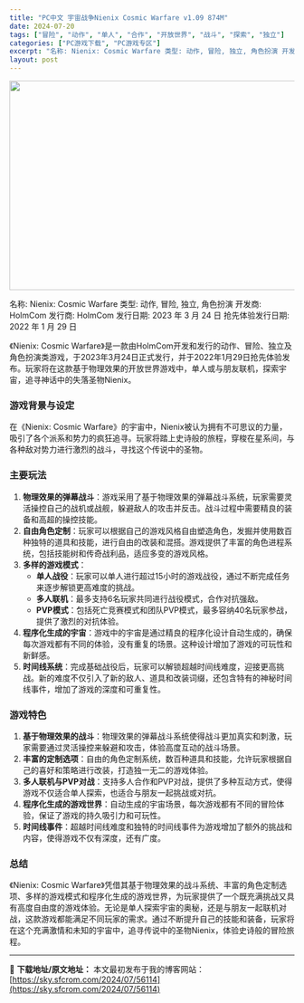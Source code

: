 ```yaml
---
title: "PC中文 宇宙战争Nienix Cosmic Warfare v1.09 874M"
date: 2024-07-20
tags: ["冒险", "动作", "单人", "合作", "开放世界", "战斗", "探索", "独立"]
categories: ["PC游戏下载", "PC游戏专区"]
excerpt: "名称: Nienix: Cosmic Warfare 类型: 动作, 冒险, 独立, 角色扮演 开发商: HolmCom 发行商: HolmCom 发行日期: 2023 年 3 月 24 日 抢先体验发行日期: 2022 年 1 月 29 日 《Nienix: Cosmic Warfare》是一款由&hellip;"
layout: post
---
```


<img class="aligncenter size-full wp-image-56115" src="https://sky.sfcrom.com/wp-content/uploads/2024/07/2024072007063110.webp" alt="" width="660" height="370" />

名称: Nienix: Cosmic Warfare
类型: 动作, 冒险, 独立, 角色扮演
开发商: HolmCom
发行商: HolmCom
发行日期: 2023 年 3 月 24 日
抢先体验发行日期: 2022 年 1 月 29 日

《Nienix: Cosmic Warfare》是一款由HolmCom开发和发行的动作、冒险、独立及角色扮演类游戏，于2023年3月24日正式发行，并于2022年1月29日抢先体验发布。玩家将在这款基于物理效果的开放世界游戏中，单人或与朋友联机，探索宇宙，追寻神话中的失落圣物Nienix。
<h3>游戏背景与设定</h3>
在《Nienix: Cosmic Warfare》的宇宙中，Nienix被认为拥有不可思议的力量，吸引了各个派系和势力的疯狂追寻。玩家将踏上史诗般的旅程，穿梭在星系间，与各种敌对势力进行激烈的战斗，寻找这个传说中的圣物。
<h3>主要玩法</h3>
<ol>
 	<li><strong>物理效果的弹幕战斗</strong>：游戏采用了基于物理效果的弹幕战斗系统，玩家需要灵活操控自己的战机或战舰，躲避敌人的攻击并反击。战斗过程中需要精良的装备和高超的操控技能。</li>
 	<li><strong>自由角色定制</strong>：玩家可以根据自己的游戏风格自由塑造角色，发掘并使用数百种独特的道具和技能，进行自由的改装和混搭。游戏提供了丰富的角色进程系统，包括技能树和传奇战利品，适应多变的游戏风格。</li>
 	<li><strong>多样的游戏模式</strong>：
<ul>
 	<li><strong>单人战役</strong>：玩家可以单人进行超过15小时的游戏战役，通过不断完成任务来逐步解锁更高难度的挑战。</li>
 	<li><strong>多人联机</strong>：最多支持6名玩家共同进行战役模式，合作对抗强敌。</li>
 	<li><strong>PVP模式</strong>：包括死亡竞赛模式和团队PVP模式，最多容纳40名玩家参战，提供了激烈的对抗体验。</li>
</ul>
</li>
 	<li><strong>程序化生成的宇宙</strong>：游戏中的宇宙是通过精良的程序化设计自动生成的，确保每次游戏都有不同的体验，没有重复的场景。这种设计增加了游戏的可玩性和新鲜感。</li>
 	<li><strong>时间线系统</strong>：完成基础战役后，玩家可以解锁超越时间线难度，迎接更高挑战。新的难度不仅引入了新的敌人、道具和改装词缀，还包含特有的神秘时间线事件，增加了游戏的深度和可重复性。</li>
</ol>
<h3>游戏特色</h3>
<ol>
 	<li><strong>基于物理效果的战斗</strong>：物理效果的弹幕战斗系统使得战斗更加真实和刺激，玩家需要通过灵活操控来躲避和攻击，体验高度互动的战斗场景。</li>
 	<li><strong>丰富的定制选项</strong>：自由的角色定制系统，数百种道具和技能，允许玩家根据自己的喜好和策略进行改装，打造独一无二的游戏体验。</li>
 	<li><strong>多人联机与PVP对战</strong>：支持多人合作和PVP对战，提供了多种互动方式，使得游戏不仅适合单人探索，也适合与朋友一起挑战或对抗。</li>
 	<li><strong>程序化生成的游戏世界</strong>：自动生成的宇宙场景，每次游戏都有不同的冒险体验，保证了游戏的持久吸引力和可玩性。</li>
 	<li><strong>时间线事件</strong>：超越时间线难度和独特的时间线事件为游戏增加了额外的挑战和内容，使得游戏不仅有深度，还有广度。</li>
</ol>
<h3>总结</h3>
《Nienix: Cosmic Warfare》凭借其基于物理效果的战斗系统、丰富的角色定制选项、多样的游戏模式和程序化生成的游戏世界，为玩家提供了一个既充满挑战又具有高度自由度的游戏体验。无论是单人探索宇宙的奥秘，还是与朋友一起联机对战，这款游戏都能满足不同玩家的需求。通过不断提升自己的技能和装备，玩家将在这个充满激情和未知的宇宙中，追寻传说中的圣物Nienix，体验史诗般的冒险旅程。

---
📖 **下载地址/原文地址：** 本文最初发布于我的博客网站：[https://sky.sfcrom.com/2024/07/56114](https://sky.sfcrom.com/2024/07/56114)
